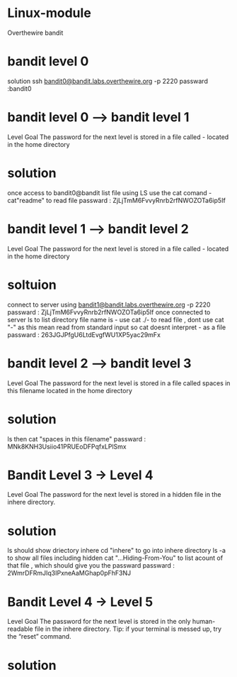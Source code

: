 # Linux-module

Overthewire bandit 

# bandit level 0 
solution 
 ssh bandit0@bandit.labs.overthewire.org -p 2220
passward :bandit0 

# bandit level 0 --> bandit level 1 
 Level Goal
The password for the next level is stored in a file called - located in the home directory
# solution 
once access to bandit0@bandit 
list file using LS 
use the cat comand - cat"readme" to read file 
 passward :  ZjLjTmM6FvvyRnrb2rfNWOZOTa6ip5If

#  bandit level 1 --> bandit level 2 
 Level Goal
The password for the next level is stored in a file called - located in the home directory
# soltuion 
connect to server using bandit1@bandit.labs.overthewire.org -p 2220    
passward : ZjLjTmM6FvvyRnrb2rfNWOZOTa6ip5If
once connected to server 
ls to list directory 
file name is - 
use cat ./- to read file , dont use cat "-"  as this mean read from standard input so cat doesnt interpret - as a file 
passward : 263JGJPfgU6LtdEvgfWU1XP5yac29mFx

#  bandit level 2 --> bandit level 3
Level Goal
The password for the next level is stored in a file called spaces in this filename located in the home directory 
# solution 
ls 
then 
 cat "spaces in this filename"
passward : MNk8KNH3Usiio41PRUEoDFPqfxLPlSmx

# Bandit Level 3 → Level 4
Level Goal
The password for the next level is stored in a hidden file in the inhere directory.
# solution 
ls should show driectory inhere 
cd "inhere" to go into inhere directory 
ls -a to show all files including hidden 
cat "...Hiding-From-You" to list acount of that file , which should give you the passward 
 passward : 2WmrDFRmJIq3IPxneAaMGhap0pFhF3NJ

# Bandit Level 4 → Level 5
Level Goal
The password for the next level is stored in the only human-readable file in the inhere directory. Tip: if your terminal is messed up, try the “reset” command.
# solution 



